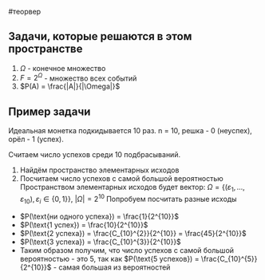 #теорвер 
## Задачи, которые решаются в этом пространстве
1) $\Omega$ - конечное множество
2) $F = 2^{\Omega}$ - множество всех событий
3) $P(A) = \frac{|A|}{|\Omega|}$

## Пример задачи
Идеальная монетка подкидывается 10 раз. n = 10, решка - 0 (неуспех), орёл - 1 (успех).

Считаем число успехов среди 10 подбрасываний.

1) Найдём пространство элементарных исходов
2) Посчитаем число успехов с самой большой вероятностью
Пространством элементарных исходов будет вектор:  $\Omega = \{ (\varepsilon_1, \dots, \varepsilon_{10}), \varepsilon_i \in \{ 0, 1 \} \}, \ |\Omega| = 2^{10}$
Попробуем посчитать разные исходы
- $P(\text{ни одного успеха}) = \frac{1}{2^{10}}$
- $P(\text{1 успех}) = \frac{10}{2^{10}}$
- $P(\text{2 успеха}) = \frac{С_{10}^{2}}{2^{10}} = \frac{45}{2^{10}}$
- $P(\text{3 успеха}) = \frac{С_{10}^{3}}{2^{10}}$
- Таким образом получим, что число успехов с самой большой вероятностью - это 5, так как $P(\text{5 успехов}) = \frac{C_{10}^{5}}{2^{10}}$ - самая большая из вероятностей